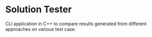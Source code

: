 # Solution Tester
CLI application in C++ to compare results generated from different approaches on various test case.
